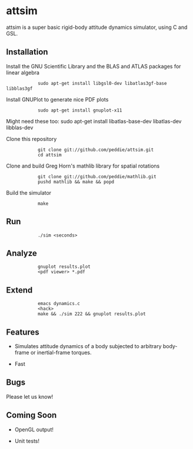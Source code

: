 attsim
===========

attsim is a super basic rigid-body attitude dynamics simulator, using
C and GSL.  

Installation
-------------

Install the GNU Scientific Library and the BLAS and ATLAS packages for
linear algebra

                sudo apt-get install libgsl0-dev libatlas3gf-base libblas3gf 

Install GNUPlot to generate nice PDF plots

                sudo apt-get install gnuplot-x11

Might need these too:
                sudo apt-get install libatlas-base-dev libatlas-dev libblas-dev

Clone this repository

                git clone git://github.com/peddie/attsim.git
                cd attsim

Clone and build Greg Horn's mathlib library for spatial rotations

                git clone git://github.com/peddie/mathlib.git
                pushd mathlib && make && popd

Build the simulator

                make

Run
-----------

                ./sim <seconds>

Analyze
-----------

                gnuplot results.plot
                <pdf viewer> *.pdf

Extend
-----------

                emacs dynamics.c
                <hack>
                make && ./sim 222 && gnuplot results.plot

Features
-----------

-    Simulates attitude dynamics of a body subjected to arbitrary
     body-frame or inertial-frame torques.

-    Fast

Bugs
-----------

Please let us know!

Coming Soon
-----------

-    OpenGL output!

-    Unit tests!

